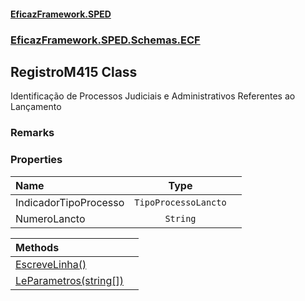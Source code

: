 #### [EficazFramework.SPED](EficazFrameworkSPED.md 'EficazFramework SPED')
### [EficazFramework.SPED.Schemas.ECF](EficazFramework.SPED.Schemas.ECF.md 'EficazFramework.SPED.Schemas.ECF')

## RegistroM415 Class

Identificação de Processos Judiciais e Administrativos Referentes ao Lançamento

### Remarks
### Properties

| Name | Type | |
| :--- | :---: | :--- |
| IndicadorTipoProcesso | `TipoProcessoLancto` |  |
| NumeroLancto | `String` |  |

| Methods | |
| :--- | :--- |
| [EscreveLinha()](EficazFramework.SPED.Schemas.ECF/RegistroM415/EscreveLinha().md 'EficazFramework.SPED.Schemas.ECF.RegistroM415.EscreveLinha()') | |
| [LeParametros(string[])](EficazFramework.SPED.Schemas.ECF/RegistroM415/LeParametros(string[]).md 'EficazFramework.SPED.Schemas.ECF.RegistroM415.LeParametros(string[])') | |
